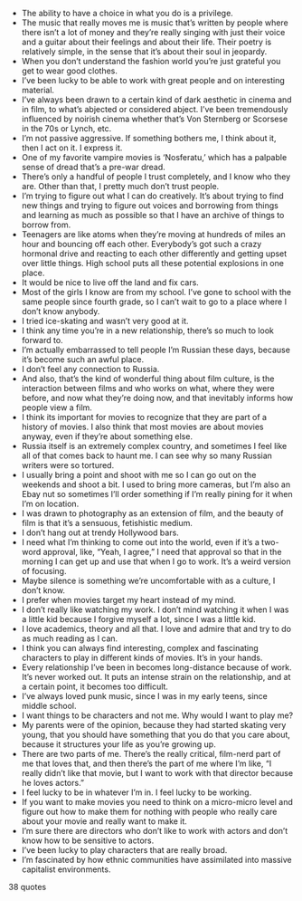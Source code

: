  - The ability to have a choice in what you do is a privilege.
 - The music that really moves me is music that’s written by people where there isn’t a lot of money and they’re really singing with just their voice and a guitar about their feelings and about their life. Their poetry is relatively simple, in the sense that it’s about their soul in jeopardy.
 - When you don’t understand the fashion world you’re just grateful you get to wear good clothes.
 - I’ve been lucky to be able to work with great people and on interesting material.
 - I’ve always been drawn to a certain kind of dark aesthetic in cinema and in film, to what’s abjected or considered abject. I’ve been tremendously influenced by noirish cinema whether that’s Von Sternberg or Scorsese in the 70s or Lynch, etc.
 - I’m not passive aggressive. If something bothers me, I think about it, then I act on it. I express it.
 - One of my favorite vampire movies is ‘Nosferatu,’ which has a palpable sense of dread that’s a pre-war dread.
 - There’s only a handful of people I trust completely, and I know who they are. Other than that, I pretty much don’t trust people.
 - I’m trying to figure out what I can do creatively. It’s about trying to find new things and trying to figure out voices and borrowing from things and learning as much as possible so that I have an archive of things to borrow from.
 - Teenagers are like atoms when they’re moving at hundreds of miles an hour and bouncing off each other. Everybody’s got such a crazy hormonal drive and reacting to each other differently and getting upset over little things. High school puts all these potential explosions in one place.
 - It would be nice to live off the land and fix cars.
 - Most of the girls I know are from my school. I’ve gone to school with the same people since fourth grade, so I can’t wait to go to a place where I don’t know anybody.
 - I tried ice-skating and wasn’t very good at it.
 - I think any time you’re in a new relationship, there’s so much to look forward to.
 - I’m actually embarrassed to tell people I’m Russian these days, because it’s become such an awful place.
 - I don’t feel any connection to Russia.
 - And also, that’s the kind of wonderful thing about film culture, is the interaction between films and who works on what, where they were before, and now what they’re doing now, and that inevitably informs how people view a film.
 - I think its important for movies to recognize that they are part of a history of movies. I also think that most movies are about movies anyway, even if they’re about something else.
 - Russia itself is an extremely complex country, and sometimes I feel like all of that comes back to haunt me. I can see why so many Russian writers were so tortured.
 - I usually bring a point and shoot with me so I can go out on the weekends and shoot a bit. I used to bring more cameras, but I’m also an Ebay nut so sometimes I’ll order something if I’m really pining for it when I’m on location.
 - I was drawn to photography as an extension of film, and the beauty of film is that it’s a sensuous, fetishistic medium.
 - I don’t hang out at trendy Hollywood bars.
 - I need what I’m thinking to come out into the world, even if it’s a two-word approval, like, “Yeah, I agree,” I need that approval so that in the morning I can get up and use that when I go to work. It’s a weird version of focusing.
 - Maybe silence is something we’re uncomfortable with as a culture, I don’t know.
 - I prefer when movies target my heart instead of my mind.
 - I don’t really like watching my work. I don’t mind watching it when I was a little kid because I forgive myself a lot, since I was a little kid.
 - I love academics, theory and all that. I love and admire that and try to do as much reading as I can.
 - I think you can always find interesting, complex and fascinating characters to play in different kinds of movies. It’s in your hands.
 - Every relationship I’ve been in becomes long-distance because of work. It’s never worked out. It puts an intense strain on the relationship, and at a certain point, it becomes too difficult.
 - I’ve always loved punk music, since I was in my early teens, since middle school.
 - I want things to be characters and not me. Why would I want to play me?
 - My parents were of the opinion, because they had started skating very young, that you should have something that you do that you care about, because it structures your life as you’re growing up.
 - There are two parts of me. There’s the really critical, film-nerd part of me that loves that, and then there’s the part of me where I’m like, “I really didn’t like that movie, but I want to work with that director because he loves actors.”
 - I feel lucky to be in whatever I’m in. I feel lucky to be working.
 - If you want to make movies you need to think on a micro-micro level and figure out how to make them for nothing with people who really care about your movie and really want to make it.
 - I’m sure there are directors who don’t like to work with actors and don’t know how to be sensitive to actors.
 - I’ve been lucky to play characters that are really broad.
 - I’m fascinated by how ethnic communities have assimilated into massive capitalist environments.

38 quotes